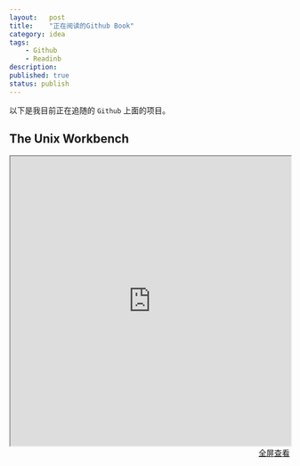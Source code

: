 ```yaml
---
layout:   post
title:    "正在阅读的Github Book"
category: idea 
tags:     
    - Github
    - Readinb
description: 
published: true
status: publish
---
```

 
以下是我目前正在追随的 `Github` 上面的项目。
 
## The Unix Workbench
 
<iframe src="http://seankross.com/the-unix-workbench/" style="width:100%; height:520px;">
</iframe>
 
<p style="margin-top: 0px; text-align:right;">
<a target="_blank" 
href="http://seankross.com/the-unix-workbench/">
  全屏查看
</a>
</p>
 
<!---------------------------------------------------->
 

